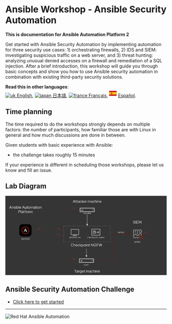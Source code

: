 # Ansible Workshop - Ansible Security Automation

**This is documentation for Ansible Automation Platform 2**

Get started with Ansible Security Automation by implementing automation for three security use cases: 1) orchestrating firewalls, 2) IDS and SIEM: investigating suspicious traffic on a web server, and 3) threat hunting: analyzing unusual denied accesses on a firewall and remediation of a SQL injection. After a brief introduction, this workshop will guide you through basic concepts and show you how to use Ansible security automation in combination with existing third-party security solutions.

**Read this in other languages**: <br>
[![uk](../../images/uk.png) English](README.md),  [![japan](../../images/japan.png) 日本語](README.ja.md), [![france](../../images/fr.png) Français](README.fr.md), ![Español](../../images/es.png) [Español](README.es.md).<br>

## Time planning

The time required to do the workshops strongly depends on multiple factors: the number of participants, how familiar those are with Linux in general and how much discussions are done in between.

Given students with basic experience with Ansible:

- the challenge takes roughly 15 minutes

If your experience is different in scheduling those workshops, please let us know and fill an issue.

## Lab Diagram

![ansible security lab diagram](../../images/ansible_security_diagram.png#centreme)

## Ansible Security Automation Challenge

 - [Click here to get started](2.2-threat)

---
![Red Hat Ansible Automation](../../images/rh-ansible-automation-platform.png)
